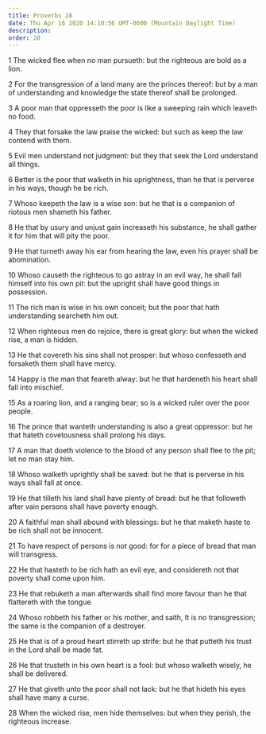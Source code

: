 ```yaml
---
title: Proverbs 28
date: Thu Apr 16 2020 14:10:56 GMT-0600 (Mountain Daylight Time)
description: 
order: 28
---
```


<p>
  1 The wicked flee when no man pursueth: but the righteous are bold as a lion.
</p>
<p>
  2 For the transgression of a land many are the princes thereof: but by a man
  of understanding and knowledge the state thereof shall be prolonged.
</p>
<p>
  3 A poor man that oppresseth the poor is like a sweeping rain which leaveth no
  food.
</p>
<p>
  4 They that forsake the law praise the wicked: but such as keep the law
  contend with them.
</p>
<p>
  5 Evil men understand not judgment: but they that seek the Lord understand all
  things.
</p>
<p>
  6 Better is the poor that walketh in his uprightness, than he that is perverse
  in his ways, though he be rich.
</p>
<p>
  7 Whoso keepeth the law is a wise son: but he that is a companion of riotous
  men shameth his father.
</p>
<p>
  8 He that by usury and unjust gain increaseth his substance, he shall gather
  it for him that will pity the poor.
</p>
<p>
  9 He that turneth away his ear from hearing the law, even his prayer shall be
  abomination.
</p>
<p>
  10 Whoso causeth the righteous to go astray in an evil way, he shall fall
  himself into his own pit: but the upright shall have good things in
  possession.
</p>
<p>
  11 The rich man is wise in his own conceit; but the poor that hath
  understanding searcheth him out.
</p>
<p>
  12 When righteous men do rejoice, there is great glory: but when the wicked
  rise, a man is hidden.
</p>
<p>
  13 He that covereth his sins shall not prosper: but whoso confesseth and
  forsaketh them shall have mercy.
</p>
<p>
  14 Happy is the man that feareth alway: but he that hardeneth his heart shall
  fall into mischief.
</p>
<p>
  15 As a roaring lion, and a ranging bear; so is a wicked ruler over the poor
  people.
</p>
<p>
  16 The prince that wanteth understanding is also a great oppressor: but he
  that hateth covetousness shall prolong his days.
</p>
<p>
  17 A man that doeth violence to the blood of any person shall flee to the pit;
  let no man stay him.
</p>
<p>
  18 Whoso walketh uprightly shall be saved: but he that is perverse in his ways
  shall fall at once.
</p>
<p>
  19 He that tilleth his land shall have plenty of bread: but he that followeth
  after vain persons shall have poverty enough.
</p>
<p>
  20 A faithful man shall abound with blessings: but he that maketh haste to be
  rich shall not be innocent.
</p>
<span></span>
<p>
  21 To have respect of persons is not good: for for a piece of bread that man
  will transgress.
</p>
<p>
  22 He that hasteth to be rich hath an evil eye, and considereth not that
  poverty shall come upon him.
</p>
<p>
  23 He that rebuketh a man afterwards shall find more favour than he that
  flattereth with the tongue.
</p>
<p>
  24 Whoso robbeth his father or his mother, and saith, It is no transgression;
  the same is the companion of a destroyer.
</p>
<p>
  25 He that is of a proud heart stirreth up strife: but he that putteth his
  trust in the Lord shall be made fat.
</p>
<p>
  26 He that trusteth in his own heart is a fool: but whoso walketh wisely, he
  shall be delivered.
</p>
<p>
  27 He that giveth unto the poor shall not lack: but he that hideth his eyes
  shall have many a curse.
</p>
<p>
  28 When the wicked rise, men hide themselves: but when they perish, the
  righteous increase.
</p>
